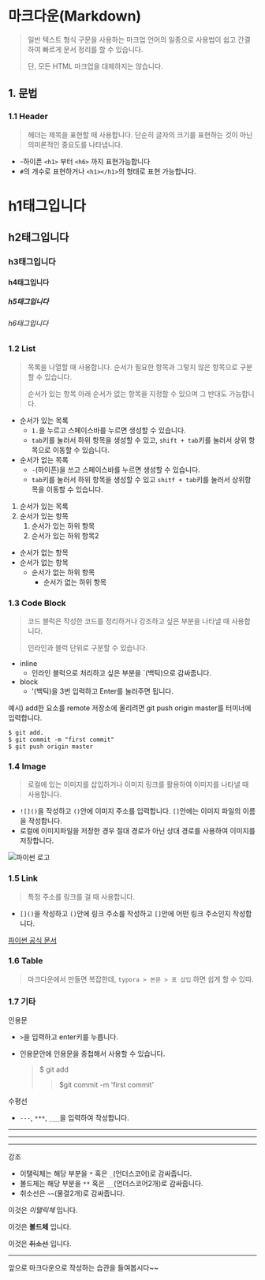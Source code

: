# 마크다운(Markdown)

> 일반 텍스트 형식 구문을 사용하는 마크업 언어의 일종으로 사용법이 쉽고 간결하여 빠르게 문서 정리를 할 수 있습니다.
>
> 단, 모든 HTML 마크업을 대체하지는 않습니다.



## 1. 문법

### 1.1 Header

> 헤더는 제목을 표현할 때 사용합니다. 단순히 글자의 크기를 표현하는 것이 아닌 의미론적인 중요도를 나타냅니다.

- -하이픈 `<h1>` 부터 `<h6>` 까지 표현가능합니다
- `#`의 개수로 표현하거나 `<h1></h1>`의 형태로 표현 가능합니다.



# h1태그입니다

## h2태그입니다

### h3태그입니다

#### h4태그입니다

##### h5태그입니다

###### h6태그입니다



### 1.2 List

> 목록을 나열할 때 사용합니다. 순서가 필요한 항목과 그렇지 않은 항목으로 구분할 수 있습니다.
>
> 순서가 있는 항목 아래 순서가 없는 항목을 지정할 수 있으며 그 반대도 가능합니다.

- 순서가 있는 목록
  - `1.`을 누르고 스페이스바를 누르면 생성할 수 있습니다.
  - `tab`키를 눌러서 하위 항목을 생성할 수 있고, `shift + tab`키를 눌러서 상위 항목으로 이동할 수 있습니다.
- 순서가 없는 목록
  - `-`(하이픈)을 쓰고 스페이스바를 누르면 생성할 수 있습니다.
  - `tab`키를 눌러서 하위 항목을 생성할 수 있고 `shitf + tab`키를 눌러서 상위항목을 이동할 수  있습니다.



1. 순서가 있는 목록
2. 순서가 있는 항목
   1. 순서가 있는 하위 항목
   2. 순서가 있는 하위 항목2



- 순서가 없는 항목
- 순서가 없는 항목
  - 순서가 없는 하위 항목
    - 순서가 없는 하위 항목



### 1.3 Code Block

> 코드 블럭은 작성한 코드를 정리하거나 강조하고 싶은 부분을 나타낼 때 사용합니다.
>
> 인라인과 블럭 단위로 구분할 수 있습니다.

- inline
  - 인라인 블럭으로 처리하고 싶은 부분을 `(백틱)으로 감싸줍니다.
- block
  - '(백틱)을 3번 입력하고 Enter를 눌러주면 됩니다.



예시) add한 요소를 remote 저장소에 올리려면 git push origin master를 터미너에 입력합니다.

```
$ git add.
$ git commit -m "first commit"
$ git push origin master
```



### 1.4 Image

> 로컬에 있는 이미지를 삽입하거나 이미지 링크를 활용하여 이미지를 나타낼 때 사용합니다.

- `![]()`을 작성하고 `()`안에 이미지 주소를 입력합니다. `[]`안에는 이미지 파일의 이름을 작성합니다.
- 로컬에 이미지파일을 저장한 경우 절대 경로가 아닌 상대 경로를 사용하여 이미지를 저장합니다.

![파이썬 로고](https://upload.wikimedia.org/wikipedia/commons/thumb/c/c3/Python-logo-notext.svg/768px-Python-logo-notext.svg.png)





### 1.5 Link

> 특정 주소를 링크를 걸 때 사용합니다.
>
- `[]()`을 작성하고 `()`안에 링크 주소를 작성하고 `[]`안에 어떤 링크 주소인지 작성합니다.

[파이썬 공식 문서](https://docs.python.org/3/)



### 1.6 Table

> 마크다운에서 만들면 복잡한데, `typora > 본문 > 표 삽입` 하면 쉽게 할 수 있따.



### 1.7 기타

인용문

- `>`을 입력하고 enter키를 누릅니다.

- 인용문안에 인용문을 중첩해서 사용할 수 있습니다.

  > $ git add
  >
  > > $git commit -m 'first commit'

수평선

- `---`, `***`, `___`을 입력하여 작성합니다.

---

***

___

강조

- 이탤릭체는 해당 부분을 `*` 혹은 `_`(언더스코어)로 감싸줍니다.
- 볼드체는 해당 부분을 `**` 혹은 `__`(언더스코어2개)로 감싸줍니다.
- 취소선은 `~~`(물결2개)로 감싸줍니다.

이것은 *이탤릭체* 입니다.

이것은 **볼드체** 입니다.

이것은 ~~취소선~~ 입니다.



---

앞으로 마크다운으로 작성하는 습관을 들여봅시다~~